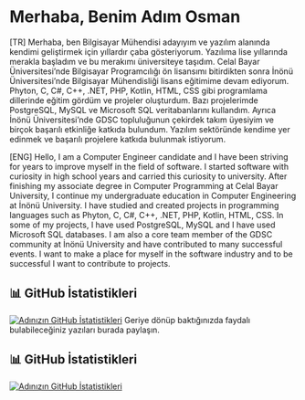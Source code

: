 # Merhaba, Benim Adım Osman

[TR]
Merhaba, ben Bilgisayar Mühendisi adayıyım ve yazılım alanında kendimi geliştirmek için yıllardır çaba gösteriyorum. Yazılıma lise yıllarında merakla başladım ve bu merakımı üniversiteye taşıdım. Celal Bayar Üniversitesi’nde Bilgisayar Programcılığı ön lisansımı bitirdikten sonra İnönü Üniversitesi’nde Bilgisayar Mühendisliği lisans eğitimime devam ediyorum. Phyton, C, C#, C++, .NET, PHP, Kotlin, HTML, CSS gibi programlama dillerinde eğitim gördüm ve projeler oluşturdum. Bazı projelerimde PostgreSQL, MySQL ve
Microsoft SQL veritabanlarını kullandım. Ayrıca İnönü Üniversitesi’nde GDSC topluluğunun çekirdek takım üyesiyim ve birçok başarılı etkinliğe katkıda bulundum. Yazılım sektöründe kendime yer edinmek ve başarılı
projelere katkıda bulunmak istiyorum.

[ENG]
Hello, I am a Computer Engineer candidate and I have been striving for years to improve myself in the field of software. I started software with curiosity in high school years and carried this curiosity to university. After finishing my associate degree in Computer Programming at Celal Bayar University, I continue my undergraduate education in Computer Engineering at İnönü University. I have studied and created projects in programming languages such as Phyton, C, C#, C++, .NET, PHP, Kotlin, HTML, CSS. In some of my projects, I have used PostgreSQL, MySQL and
I have used Microsoft SQL databases. I am also a core team member of the GDSC community at İnönü University and have contributed to many successful events. I want to make a place for myself in the software industry and to be successful
I want to contribute to projects.

## 📊 GitHub İstatistikleri

[![Adınızın GitHub İstatistikleri](https://github-readme-stats.vercel.app/api?username=osmanmurat)](https://github.com/anuraghazra/github-readme-stats)
Geriye dönüp baktığınızda faydalı bulabileceğiniz yazıları burada paylaşın.

## 📊 GitHub İstatistikleri

[![Adınızın GitHub İstatistikleri](https://github-readme-stats.vercel.app/api?username=osmanmurat)](https://github.com/anuraghazra/github-readme-stats)
